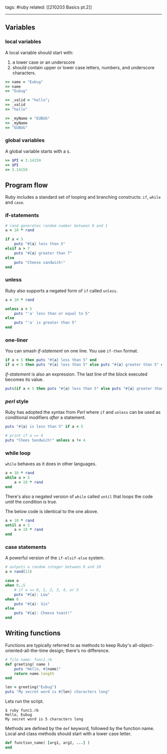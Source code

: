 tags: #ruby 
related: [[210203 Basics pt.2]]

<hr />

## Variables
### local variables
A local variable should start with:
1. a lower case or an underscore
2. should contain upper or lower case letters, numbers, and underscore characters.
```rb
>> name = "Eubug"
>> name
=> "Eubug"

>> _valid = "hello";
>> _valid
=> "hello"

>> _myName = "EUBUG"
>> _myName
=> "EUBUG"
```


### global variables
A global variable starts with a `$`.

```rb
>> $PI = 3.14159
>> $PI
=> 3.14159
```

## Program flow
Ruby includes a standard set of looping and branching constructs: `if`, `while` and `case`.

### if-statements
```rb
# rand generates random number between 0 and 1
a = 10 * rand

if a < 5
	puts "#{a} less than 5"
elsif a > 7
	puts "#{a} greater than 7"
else
	puts "Cheese sandwich!"
end
```

### unless 
Ruby also supports a negated form of `if` called `unless`.

```rb
a = 10 * rand

unless a > 5
	puts "'a' less than or equal to 5"
else
	puts "'a' is greater than 5"
end
```

### one-liner
You can smash *if-statement* on one line. You use `if-then` format.
```rb
if a < 5 then puts "#{a} less than 5" end
if a < 5 then puts "#{a} less than 5" else puts "#{a} greater than 5" end
```

*if-statement* is also an expression. The last line of the block executed becomes its value.

```rb
puts(if a < 5 then puts "#{a} less than 5" else puts "#{a} greater than 5" end)
```

### *perl* style

Ruby has adopted the syntax from *Perl* where `if` and `unless` can be used as conditional modifiers *after* a statement.
```rb
puts "#{a} is less than 5" if a < 5

# print if a == 4
puts "Chees Sandwich!" unless a != 4
```

### while loop
`while` behaves as it does in other languages.
```rb
a = 10 * rand
while a > 5
	a = 10 * rand
end
```

There's also a negated version of `while` called `until` that loops the code *until* the condition is true.

The below code is identical to the one above.
```rb
a = 10 * rand
until a < 5
	a = 10 * rand
end
```

### case statements
A powerful version of the `if-elsif-else` system.

```rb
# outputs a random integer between 0 and 10
a = rand(11)

case a
when 0..5
	# if a == 0, 1, 2, 3, 4, or 5
	puts "#{a}: Low"
when 6
	puts "#{a}: Six"
else
	puts "#{a}: Cheese toast!"
end
```

## Writing functions
Functions are typically referred to as methods to keep Ruby's all-object-oriented-all-the-time design; there's no difference.

```rb
# file name: func1.rb
def greeting( name )
	puts "Hello, #{name}"
	return name.length
end

len = greeting("Eubug")
puts "My secret word is #{len} characters long"
```

Lets run the script.
```shell
$ ruby func1.rb
Hello, Eubug
My secret word is 5 characters long
```

Methods are defined by the `def` keyword, followed by the  function name.
Local and class methods should start with a lower case letter.
```rb
def function_name( [arg1, arg2, ...] )
end
```